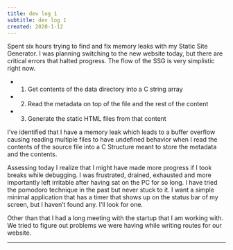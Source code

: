 ```yaml
---
title: dev log 1
subtitle: dev log 1
created: 2020-1-12
---
```


Spent six hours trying to find and fix memory leaks with my Static Site Generator. I was planning switching to the new website today, but there are critical errors that halted progress. The flow of the SSG is very simplistic right now.

- 1. Get contents of the data directory into a C string array
- 2. Read the metadata on top of the file and the rest of the content
- 3. Generate the static HTML files from that content

I’ve identified that I have a memory leak which leads to a buffer overflow causing reading multiple files to have undefined behavior when I read the contents of the source file into a C Structure meant to store the metadata and the contents.

Assessing today I realize that I might have made more progress if I took breaks while debugging. I was frustrated, drained, exhausted and more importantly left irritable after having sat on the PC for so long. I have tried the pomodoro technique in the past but never stuck to it. I want a simple minimal application that has a timer that shows up on the status bar of my screen, but I haven’t found any. I’ll look for one.

Other than that I had a long meeting with the startup that I am working with. We tried to figure out problems we were having while writing routes for our website.

---
